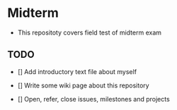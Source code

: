 Midterm
=========
 * This repositoty covers field test of midterm exam

 ## TODO 
 
  * [] Add introductory text file about myself 
  
  * [] Write some wiki page about this repository 
  
  * [] Open, refer, close issues, milestones and projects 
  
